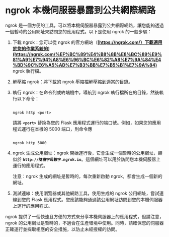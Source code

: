 # ngrok 本機伺服器暴露到公共網際網路

ngrok 是一個方便的工具，可以將本機伺服器暴露到公共網際網路，讓您能夠透過一個暫時的公用網址來訪問您的應用程式。以下是使用 ngrok 的一般步驟：

1. 下載 ngrok：您可以從 ngrok 的官方網站（**[https://ngrok.com/）下載適用於您的作業系統的](https://ngrok.com/%EF%BC%89%E4%B8%8B%E8%BC%89%E9%81%A9%E7%94%A8%E6%96%BC%E6%82%A8%E7%9A%84%E4%BD%9C%E6%A5%AD%E7%B3%BB%E7%B5%B1%E7%9A%84)** ngrok 執行檔。
2. 解壓縮 ngrok：將下載的 ngrok 壓縮檔解壓縮到適當的目錄。
3. 執行 ngrok：在命令列或終端機中，導航到 ngrok 執行檔所在的目錄，然後執行以下命令：
    
    ```
    
    ngrok http <port>
    
    ```
    
    請將 **`<port>`** 替換為您的 Flask 應用程式運行的端口號。例如，如果您的應用程式運行在本機的 5000 端口，則命令應
    
    ```
    
    ngrok http 5000
    
    ```
    
4. ngrok 生成公用網址：ngrok 開始運行後，它會生成一個暫時的公用網址，類似於 **`http://隨機字母數字.ngrok.io`**。這個網址可以用於訪問您本機伺服器上運行的應用程式。
    
    注意：ngrok 生成的網址是暫時的，每次重新啟動 ngrok，都會生成一個新的網址。
    
5. 測試連線：使用瀏覽器或其他網路工具，使用生成的 ngrok 公用網址，嘗試連線到您的 Flask 應用程式。您應該能夠通過該公用網址訪問到您的本機伺服器上運行的應用程式。

ngrok 提供了一個快速且方便的方式來分享本機伺服器上的應用程式，但請注意，ngrok 的公用網址是暫時的，不適合在生產環境中使用。同時，請確保您的伺服器正確運行並採取相應的安全措施，以防止未經授權的訪問。